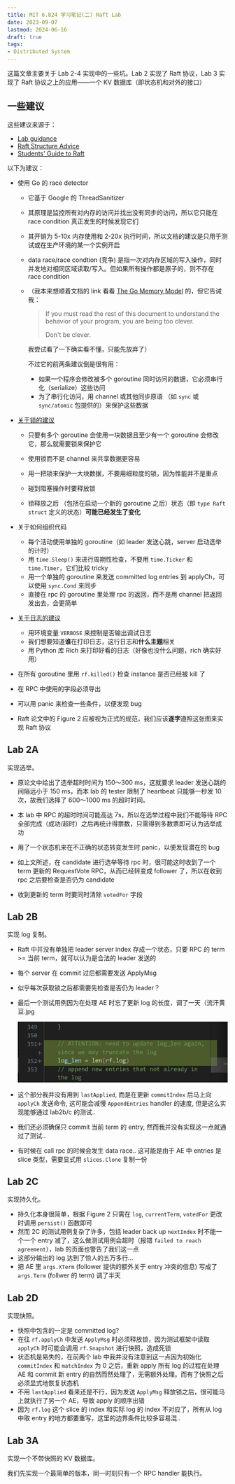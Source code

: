 ```yaml
---
title: MIT 6.824 学习笔记(二) Raft Lab
date: 2023-09-07
lastmod: 2024-06-16
draft: true
tags:
- Distributed System
---
```


这篇文章主要关于 Lab 2-4 实现中的一些坑。Lab 2 实现了 Raft 协议，Lab 3 实现了 Raft 协议之上的应用——一个 KV 数据库（即状态机和对外的接口）

## 一些建议

这些建议来源于：
- [Lab guidance](https://pdos.csail.mit.edu/6.824/labs/guidance.html)
- [Raft Structure Advice](https://pdos.csail.mit.edu/6.824/labs/raft-structure.txt)
- [Students' Guide to Raft](https://thesquareplanet.com/blog/students-guide-to-raft/)

以下为建议：
- 使用 Go 的 race detector
  - 它基于 Google 的 ThreadSanitizer

  - 其原理是监控所有对内存的访问并找出没有同步的访问，所以它只能在 race condition 真正发生的时候发现它们

  - 其开销为 5-10x 内存使用和 2-20x 执行时间，所以文档的建议是只用于测试或在生产环境的某一个实例开启

  - data race/race condtion (竞争) 是指一次对内存区域的写入操作，同时并发地对相同区域读取/写入。但如果所有操作都是原子的，则不存在 race condition

  - （我本来想顺着文档的 link 看看 [The Go Memory Model](https://go.dev/ref/mem) 的，但它告诫我：

    > If you must read the rest of this document to understand the behavior of your program, you are being too clever.
    >
    > Don't be clever.

    我尝试看了一下确实看不懂，只能先放弃了）

    不过它的前两条建议倒是很有用：

    - 如果一个程序会修改被多个 goroutine 同时访问的数据，它必须串行化（serialize）这些访问
    - 为了串行化访问，用 channel 或其他同步原语 （如 `sync` 或 `sync/atomic` 包提供的）来保护这些数据

- [关于锁的建议](https://pdos.csail.mit.edu/6.824/labs/raft-locking.txt)

  - 只要有多个 goroutine 会使用一块数据且至少有一个 goroutine 会修改它，那么就需要锁来保护它

  - 使用锁而不是 channel 来共享数据更容易
  
  - 用一把锁来保护一大块数据，不要用细粒度的锁，因为性能并不是重点
  
  - 碰到阻塞操作时要释放锁
  
  - 锁释放之后 （包括在启动一个新的 goroutine 之后）状态（即 `type Raft struct` 定义的状态）**可能已经发生了变化**
  
- 关于如何组织代码

  - 每个活动使用单独的 goroutine（如 leader 发送心跳，server 启动选举的计时）
  - 用 `time.Sleep()` 来进行周期性检查，不要用 `time.Ticker` 和 `time.Timer`，它们比较 tricky
  - 用一个单独的 goroutine 来发送 committed log entries 到 applyCh，可以使用 `sync.Cond` 来同步
  - 直接在 rpc 的 goroutine 里处理 rpc 的返回，而不是用 channel 把返回发出去，会更简单

- [关于日志的建议](https://blog.josejg.com/debugging-pretty/)

  - 用环境变量 `VERBOSE` 来控制是否输出调试日志
  - 我们想要知道**谁**在打印日志，这行日志和**什么主题**相关
  - 用 Python 库 Rich 来打印好看的日志（好像也没什么问题，rich 确实好用）

- 在所有 goroutine 里用 `rf.killed()` 检查 instance 是否已经被 kill 了

- 在 RPC 中使用的字段必须导出

- 可以用 panic 来检查一些条件，以便发现 bug

- Raft 论文中的 Figure 2 应被视为正式的规范，我们应该**逐字**遵照这张图来实现 Raft 协议

## Lab 2A

实现选举。

- 原论文中给出了选举超时时间为 150～300 ms，这就要求 leader 发送心跳的间隔远小于 150 ms，而本 lab 的 tester 限制了 heartbeat 只能够一秒发 10 次，故我们选择了 600～1000 ms 的超时时间。

- 本 lab 中 RPC 的超时时间可能高达 7s，所以在选举过程中我们不能等待 RPC 全部完成（成功/超时）之后再统计得票数，只需得到多数票即可认为选举成功

- 用了一个状态机来在不正确的状态转变发生时 panic，以便发现潜在的 bug

- 如上文所述，在 candidate 进行选举等待 rpc 时，很可能这时收到了一个 term 更新的 RequestVote RPC，从而已经转变成 follower 了，所以在收到 rpc 之后要检查是否仍为 candidate

- 收到更新的 term 时要同时清除 `votedFor` 字段

## Lab 2B

实现 log 复制。

- Raft 中并没有单独把 leader server index 存成一个状态，只要 RPC 的 term >= 当前 term，就可以认为是合法的 leader 发送的
- 每个 server 在 commit 过后都需要发送 ApplyMsg
- 似乎每次获取锁之后都需要先检查是否仍为 leader？
- 最后一个测试用例因为在处理 AE 时忘了更新 log 的长度，调了一天（流汗黄豆.jpg

  ![image-20230922170353113](./image-20230922170353113.png)
  
- 这个部分我并没有用到 `lastApplied`, 而是在更新 `commitIndex` 后马上向 `applyCh` 发送命令, 这可能会减慢 `AppendEntries` handler 的速度, 但是这么实现能够通过 lab2b/c 的测试..

- 我们还必须确保只 commit 当前 term 的 entry, 然而我并没有实现这一点就通过了测试..

- 有时候在 call rpc 的时候会发生 data race.. 这可能是由于 AE 中 entries 是 slice 类型，需要显式用 `slices.Clone` 复制一份

## Lab 2C

实现持久化。

- 持久化本身很简单，根据 Figure 2 只需在 `log`, `currentTerm`, `votedFor` 更改时调用 `persist()` 函数即可
- 然而 2C 的测试用例复杂了许多，包括 leader back up `nextIndex` 时不能一个一个 entry 减了，这么做测试用例会超时（报错 `failed to reach agreement`），lab 的页面也警告了我们这一点
- 这部分输出的 log 达到了惊人的五万多行...
- 把 AE 里 `args.XTerm` (follower 提供的额外关于 entry 冲突的信息) 写成了 `args.Term` (follwer 的 term) 调了半天

## Lab 2D

实现快照。

- 快照中包含的一定是 committed log?
- 在往 `rf.applyCh` 中发送 `ApplyMsg` 时必须释放锁，因为测试框架中读取 `applyCh` 时可能会调用 `rf.Snapshot` 进行快照，造成死锁
- 状态机是易失的，在前两个 lab 中我并没有注意到这一点因为初始化 `commitIndex` 和 `matchIndex` 为 0 之后，重新 apply 所有 log 的过程在处理 AE 和 commit 新 entry 的自然而然处理了，无需额外处理。而有了快照之后必须显式地恢复状态机
- 不用 `lastApplied` 看来还是不行，因为发送 `ApplyMsg` 释放锁之后，很可能马上就执行了另一个 AE，导致 apply 的顺序出错
- 因为 `rf.log` 这个 slice 的 index 和实际 log 的 index 不对应了，所有从 log 中取 entry 的地方都要重写，这里的边界条件比较多容易混..

## Lab 3A

实现一个不带快照的 KV 数据库。

我们先实现一个最简单的版本，同一时刻只有一个 RPC handler 能执行。

